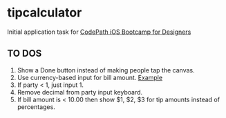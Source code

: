 tipcalculator
=============

Initial application task for [CodePath iOS Bootcamp for Designers](http://www.peterboni.net/blog/2013/07/04/ios-formatted-currency-input/) 

## TO DOS
1. Show a Done button instead of making people tap the canvas.
2. Use currency-based input for bill amount. [Example](http://www.peterboni.net/blog/2013/07/04/ios-formatted-currency-input/)
2. If party < 1, just input 1.
3. Remove decimal from party input keyboard.
4. If bill amount is < 10.00 then show $1, $2, $3 for tip amounts instead of percentages.
